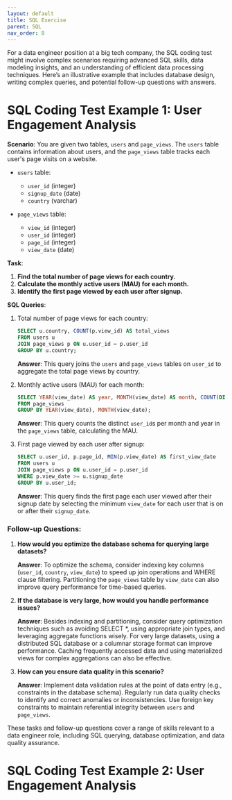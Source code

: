 ```yaml
---
layout: default
title: SQL Exercise
parent: SQL
nav_order: 8
---
```


For a data engineer position at a big tech company, the SQL coding test might involve complex scenarios requiring advanced SQL skills, data modeling insights, and an understanding of efficient data processing techniques. Here’s an illustrative example that includes database design, writing complex queries, and potential follow-up questions with answers.

# SQL Coding Test Example 1: User Engagement Analysis

**Scenario**: You are given two tables, `users` and `page_views`. The `users` table contains information about users, and the `page_views` table tracks each user's page visits on a website.

- `users` table:
  - `user_id` (integer)
  - `signup_date` (date)
  - `country` (varchar)

- `page_views` table:
  - `view_id` (integer)
  - `user_id` (integer)
  - `page_id` (integer)
  - `view_date` (date)

**Task**:
1. **Find the total number of page views for each country.**
2. **Calculate the monthly active users (MAU) for each month.**
3. **Identify the first page viewed by each user after signup.**

**SQL Queries**:

1. Total number of page views for each country:
   ```sql
   SELECT u.country, COUNT(p.view_id) AS total_views
   FROM users u
   JOIN page_views p ON u.user_id = p.user_id
   GROUP BY u.country;
   ```
   **Answer**: This query joins the `users` and `page_views` tables on `user_id` to aggregate the total page views by country.

2. Monthly active users (MAU) for each month:
   ```sql
   SELECT YEAR(view_date) AS year, MONTH(view_date) AS month, COUNT(DISTINCT user_id) AS MAU
   FROM page_views
   GROUP BY YEAR(view_date), MONTH(view_date);
   ```
   **Answer**: This query counts the distinct `user_id`s per month and year in the `page_views` table, calculating the MAU.

3. First page viewed by each user after signup:
   ```sql
   SELECT u.user_id, p.page_id, MIN(p.view_date) AS first_view_date
   FROM users u
   JOIN page_views p ON u.user_id = p.user_id
   WHERE p.view_date >= u.signup_date
   GROUP BY u.user_id;
   ```
   **Answer**: This query finds the first page each user viewed after their signup date by selecting the minimum `view_date` for each user that is on or after their `signup_date`.

### Follow-up Questions:

1. **How would you optimize the database schema for querying large datasets?**
   
   **Answer**: To optimize the schema, consider indexing key columns (`user_id`, `country`, `view_date`) to speed up join operations and WHERE clause filtering. Partitioning the `page_views` table by `view_date` can also improve query performance for time-based queries.

2. **If the database is very large, how would you handle performance issues?**
   
   **Answer**: Besides indexing and partitioning, consider query optimization techniques such as avoiding SELECT *, using appropriate join types, and leveraging aggregate functions wisely. For very large datasets, using a distributed SQL database or a columnar storage format can improve performance. Caching frequently accessed data and using materialized views for complex aggregations can also be effective.

3. **How can you ensure data quality in this scenario?**
   
   **Answer**: Implement data validation rules at the point of data entry (e.g., constraints in the database schema). Regularly run data quality checks to identify and correct anomalies or inconsistencies. Use foreign key constraints to maintain referential integrity between `users` and `page_views`.

These tasks and follow-up questions cover a range of skills relevant to a data engineer role, including SQL querying, database optimization, and data quality assurance.

# SQL Coding Test Example 2: User Engagement Analysis